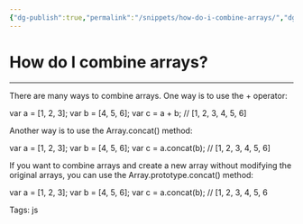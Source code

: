 ```yaml
---
{"dg-publish":true,"permalink":"/snippets/how-do-i-combine-arrays/","dgHomeLink":true,"dgPassFrontmatter":false}
---
```


# How do I combine arrays?

---



There are many ways to combine arrays. One way is to use the + operator:

var a = [1, 2, 3]; var b = [4, 5, 6]; var c = a + b; // [1, 2, 3, 4, 5, 6]

Another way is to use the Array.concat() method:

var a = [1, 2, 3]; var b = [4, 5, 6]; var c = a.concat(b); // [1, 2, 3, 4, 5, 6]

If you want to combine arrays and create a new array without modifying the original arrays, you can use the Array.prototype.concat() method:

var a = [1, 2, 3]; var b = [4, 5, 6]; var c = a.concat(b); // [1, 2, 3, 4, 5, 6

Tags:
  js